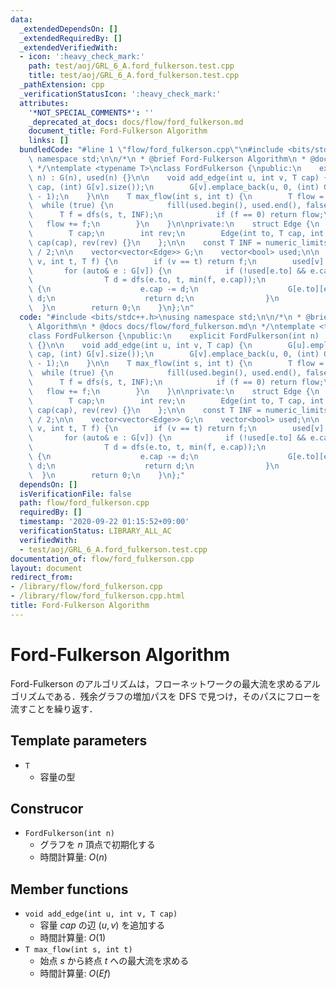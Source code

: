 ```yaml
---
data:
  _extendedDependsOn: []
  _extendedRequiredBy: []
  _extendedVerifiedWith:
  - icon: ':heavy_check_mark:'
    path: test/aoj/GRL_6_A.ford_fulkerson.test.cpp
    title: test/aoj/GRL_6_A.ford_fulkerson.test.cpp
  _pathExtension: cpp
  _verificationStatusIcon: ':heavy_check_mark:'
  attributes:
    '*NOT_SPECIAL_COMMENTS*': ''
    _deprecated_at_docs: docs/flow/ford_fulkerson.md
    document_title: Ford-Fulkerson Algorithm
    links: []
  bundledCode: "#line 1 \"flow/ford_fulkerson.cpp\"\n#include <bits/stdc++.h>\nusing\
    \ namespace std;\n\n/*\n * @brief Ford-Fulkerson Algorithm\n * @docs docs/flow/ford_fulkerson.md\n\
    \ */\ntemplate <typename T>\nclass FordFulkerson {\npublic:\n    explicit FordFulkerson(int\
    \ n) : G(n), used(n) {}\n\n    void add_edge(int u, int v, T cap) {\n        G[u].emplace_back(v,\
    \ cap, (int) G[v].size());\n        G[v].emplace_back(u, 0, (int) G[u].size()\
    \ - 1);\n    }\n\n    T max_flow(int s, int t) {\n        T flow = 0;\n      \
    \  while (true) {\n            fill(used.begin(), used.end(), false);\n      \
    \      T f = dfs(s, t, INF);\n            if (f == 0) return flow;\n         \
    \   flow += f;\n        }\n    }\n\nprivate:\n    struct Edge {\n        int to;\n\
    \        T cap;\n        int rev;\n        Edge(int to, T cap, int rev) : to(to),\
    \ cap(cap), rev(rev) {}\n    };\n\n    const T INF = numeric_limits<T>::max()\
    \ / 2;\n\n    vector<vector<Edge>> G;\n    vector<bool> used;\n\n    T dfs(int\
    \ v, int t, T f) {\n        if (v == t) return f;\n        used[v] = true;\n \
    \       for (auto& e : G[v]) {\n            if (!used[e.to] && e.cap > 0) {\n\
    \                T d = dfs(e.to, t, min(f, e.cap));\n                if (d > 0)\
    \ {\n                    e.cap -= d;\n                    G[e.to][e.rev].cap +=\
    \ d;\n                    return d;\n                }\n            }\n      \
    \  }\n        return 0;\n    }\n};\n"
  code: "#include <bits/stdc++.h>\nusing namespace std;\n\n/*\n * @brief Ford-Fulkerson\
    \ Algorithm\n * @docs docs/flow/ford_fulkerson.md\n */\ntemplate <typename T>\n\
    class FordFulkerson {\npublic:\n    explicit FordFulkerson(int n) : G(n), used(n)\
    \ {}\n\n    void add_edge(int u, int v, T cap) {\n        G[u].emplace_back(v,\
    \ cap, (int) G[v].size());\n        G[v].emplace_back(u, 0, (int) G[u].size()\
    \ - 1);\n    }\n\n    T max_flow(int s, int t) {\n        T flow = 0;\n      \
    \  while (true) {\n            fill(used.begin(), used.end(), false);\n      \
    \      T f = dfs(s, t, INF);\n            if (f == 0) return flow;\n         \
    \   flow += f;\n        }\n    }\n\nprivate:\n    struct Edge {\n        int to;\n\
    \        T cap;\n        int rev;\n        Edge(int to, T cap, int rev) : to(to),\
    \ cap(cap), rev(rev) {}\n    };\n\n    const T INF = numeric_limits<T>::max()\
    \ / 2;\n\n    vector<vector<Edge>> G;\n    vector<bool> used;\n\n    T dfs(int\
    \ v, int t, T f) {\n        if (v == t) return f;\n        used[v] = true;\n \
    \       for (auto& e : G[v]) {\n            if (!used[e.to] && e.cap > 0) {\n\
    \                T d = dfs(e.to, t, min(f, e.cap));\n                if (d > 0)\
    \ {\n                    e.cap -= d;\n                    G[e.to][e.rev].cap +=\
    \ d;\n                    return d;\n                }\n            }\n      \
    \  }\n        return 0;\n    }\n};"
  dependsOn: []
  isVerificationFile: false
  path: flow/ford_fulkerson.cpp
  requiredBy: []
  timestamp: '2020-09-22 01:15:52+09:00'
  verificationStatus: LIBRARY_ALL_AC
  verifiedWith:
  - test/aoj/GRL_6_A.ford_fulkerson.test.cpp
documentation_of: flow/ford_fulkerson.cpp
layout: document
redirect_from:
- /library/flow/ford_fulkerson.cpp
- /library/flow/ford_fulkerson.cpp.html
title: Ford-Fulkerson Algorithm
---
```

# Ford-Fulkerson Algorithm

Ford-Fulkerson のアルゴリズムは，フローネットワークの最大流を求めるアルゴリズムである．残余グラフの増加パスを DFS で見つけ，そのパスにフローを流すことを繰り返す．

## Template parameters

- `T`
    - 容量の型

## Construcor

- `FordFulkerson(int n)`
    - グラフを $n$ 頂点で初期化する
    - 時間計算量: $O(n)$

## Member functions

- `void add_edge(int u, int v, T cap)`
    - 容量 $cap$ の辺 $(u, v)$ を追加する
    - 時間計算量: $O(1)$
- `T max_flow(int s, int t)`
    - 始点 $s$ から終点 $t$ への最大流を求める
    - 時間計算量: $O(Ef)$